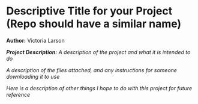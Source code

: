 # Descriptive Title for your Project (Repo should have a similar name)

**Author:** Victoria Larson

__*Project Description:*__
*A description of the project and what it is intended to do*

*A description of the files attached, and any instructions for someone downloading it to use*

*Here is a description of other things I hope to do with this project for future reference*
